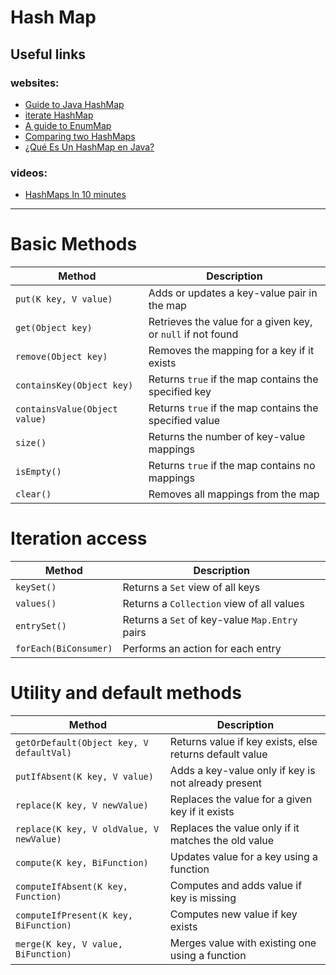 # Hash Map

## Useful links
### websites:
 - [Guide to Java HashMap](https://www.baeldung.com/java-hashmap)
 - [iterate HashMap]([https://www.baeldung.com/java-iterate-map)
 - [A guide to EnumMap](https://www.baeldung.com/java-enum-map)
 - [Comparing two HashMaps](https://www.baeldung.com/java-compare-hashmaps)
 - [¿Qué Es Un HashMap en Java?](https://nubecolectiva.com/blog/que-es-un-hashmap-en-java/)

### videos:
- [HashMaps In 10 minutes](https://youtu.be/NMHk1CGb28o?si=nMGHhk4jS2RgKoQj)
--- 

# Basic Methods
| Method                        | Description                                                 |
| ----------------------------- | ----------------------------------------------------------- |
| `put(K key, V value)`         | Adds or updates a key-value pair in the map                 |
| `get(Object key)`             | Retrieves the value for a given key, or `null` if not found |
| `remove(Object key)`          | Removes the mapping for a key if it exists                  |
| `containsKey(Object key)`     | Returns `true` if the map contains the specified key        |
| `containsValue(Object value)` | Returns `true` if the map contains the specified value      |
| `size()`                      | Returns the number of key-value mappings                    |
| `isEmpty()`                   | Returns `true` if the map contains no mappings              |
| `clear()`                     | Removes all mappings from the map                           |

# Iteration access
| Method                | Description                                    |
| --------------------- | ---------------------------------------------- |
| `keySet()`            | Returns a `Set` view of all keys               |
| `values()`            | Returns a `Collection` view of all values      |
| `entrySet()`          | Returns a `Set` of key-value `Map.Entry` pairs |
| `forEach(BiConsumer)` | Performs an action for each entry              |

# Utility and default methods
| Method                                   | Description                                             |
| ---------------------------------------- | ------------------------------------------------------- |
| `getOrDefault(Object key, V defaultVal)` | Returns value if key exists, else returns default value |
| `putIfAbsent(K key, V value)`            | Adds a key-value only if key is not already present     |
| `replace(K key, V newValue)`             | Replaces the value for a given key if it exists         |
| `replace(K key, V oldValue, V newValue)` | Replaces the value only if it matches the old value     |
| `compute(K key, BiFunction)`             | Updates value for a key using a function                |
| `computeIfAbsent(K key, Function)`       | Computes and adds value if key is missing               |
| `computeIfPresent(K key, BiFunction)`    | Computes new value if key exists                        |
| `merge(K key, V value, BiFunction)`      | Merges value with existing one using a function         |
